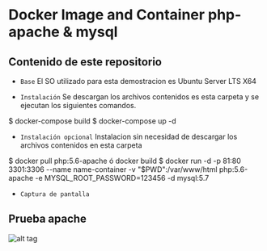 # Docker Image and Container php-apache & mysql

## Contenido de este repositorio

* `Base` El SO utilizado para esta demostracion es Ubuntu Server LTS X64

* `Instalación` Se descargan los archivos contenidos es esta carpeta y se ejecutan los siguientes comandos.

$ docker-compose build
$ docker-compose up -d

* `Instalación opcional` Instalacion sin necesidad de descargar los archivos contenidos en esta carpeta

$ docker pull php:5.6-apache ó docker build
$ docker run -d -p 81:80 3301:3306 --name name-container -v "$PWD":/var/www/html php:5.6-apache -e MYSQL_ROOT_PASSWORD=123456 -d mysql:5.7

* `Captura de pantalla` 
## Prueba apache
![alt tag](https://docs.google.com/drawings/d/0BwA908KGACi0R0wxVnZMaTJKeWc/pub?w=483&h=100)
